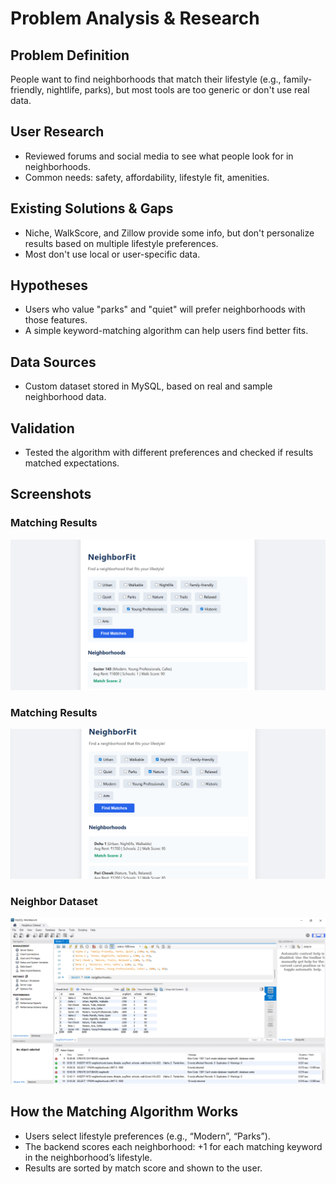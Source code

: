 # Problem Analysis & Research

## Problem Definition
People want to find neighborhoods that match their lifestyle (e.g., family-friendly, nightlife, parks), but most tools are too generic or don't use real data.

## User Research
- Reviewed forums and social media to see what people look for in neighborhoods.
- Common needs: safety, affordability, lifestyle fit, amenities.

## Existing Solutions & Gaps
- Niche, WalkScore, and Zillow provide some info, but don't personalize results based on multiple lifestyle preferences.
- Most don't use local or user-specific data.

## Hypotheses
- Users who value "parks" and "quiet" will prefer neighborhoods with those features.
- A simple keyword-matching algorithm can help users find better fits.

## Data Sources
- Custom dataset stored in MySQL, based on real and sample neighborhood data.

## Validation
- Tested the algorithm with different preferences and checked if results matched expectations.

## Screenshots

### Matching Results
![Matching Results](docs/screenshot_result1.png)

### Matching Results
![Matching Results](docs/screenshot_result2.png)

### Neighbor Dataset
![Matching Results](docs/Screenshot_dataset.png)



## How the Matching Algorithm Works

- Users select lifestyle preferences (e.g., “Modern”, “Parks”).
- The backend scores each neighborhood: +1 for each matching keyword in the neighborhood’s lifestyle.
- Results are sorted by match score and shown to the user.


